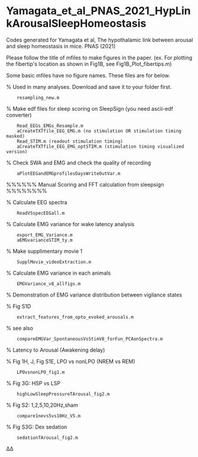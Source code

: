 # Yamagata_et_al_PNAS_2021_HypLinkArousalSleepHomeostasis
Codes generated for Yamagata et al, The hypothalamic link between arousal and sleep homeostasis in mice. PNAS (2021)



Please follow the title of mfiles to make figures in the paper.
(ex. For plotting the fibertip's location as shown in Fig1B, see Fig1B_Plot_fibertips.m)



Some basic mfiles have no figure names. These files are for below. 


% Used in many analyses. Download and save it to your folder first. 

        resampling_new.m


% Make edf files for sleep scoring on SleepSign (you need ascii-edf converter)

        Read_EEGs_EMGs_Resample.m
        aCreateTXTfile_EEG_EMG.m (no stimulation OR stimulation timing masked)
        Read_STIM.m (readout stimulation timing)
        aCreateTXTfile_EEG_EMG_optSTIM.m (stimulation timing visualized version)
	
	
% Check SWA and EMG and check the quality of recording 	

        aPlotEEGandEMGprofilesDaysWriteOutVar.m
	

%%%%%%     Manual Scoring and FFT calculation from sleepsign   %%%%%%%%


% Calculate EEG spectra

        ReadVSspecEEGall.m


% Calculate EMG variance for wake latency analysis

        export_EMG_Variance.m
        aEMGvarianceSTIM_ty.m
	
	
% Make supplimentary movie 1

        SupplMovie_videoExtraction.m


% Calculate EMG variance in each animals

        EMGVariance_v8_allfigs.m
	

% Demonstration of EMG variance distribution between vigilance states

   
   % Fig S1D
   
        extract_features_from_opto_evoked_arousals.m
	
   
   % see also 
   
        compareEMGVar_SpontaneousVsStimV8_forFun_PCAonSpectra.m


  
% Latency to Arousal (Awakening delay)

   
   % Fig 1H, J, Fig S1E, LPO vs nonLPO (NREM vs REM)
   
        LPOvsnonLPO_fig1.m
	
	
  
   % Fig 3G: HSP vs LSP
   
        highLowSleepPressureTArousal_fig2.m
	
	
   
   % Fig S2: 1,2,5,10,20Hz,sham
   
        compare1nevs5vs10Hz_V5.m
	
   
   % Fig S3G: Dex sedation
   
        sedationTArousal_fig2.m
	

 
 

Δ∆
